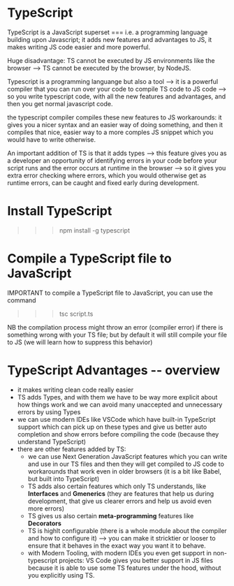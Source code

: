 # TypeScript

TypeScript is a JavaScript superset === i.e. a programming language building upon Javascript; it adds new features and advantages to JS, it makes writing JS code easier and more powerful.

Huge disadvantage: TS cannot be executed by JS environments like the browser --> TS cannot be executed by the browser, by NodeJS.

Typescript is a programming languange but also a tool --> it is a powerful compiler that you can run over your code to compile TS code to JS code --> so you write typescript code, with all the new features and advantages, and then you get normal javascript code.

the typescript compiler compiles these new features to JS workarounds: it gives you a nicer syntax and an easier way of doing something, and then it compiles that nice, easier way to a more comples JS snippet which you would have to write otherwise.

An important addition of TS is that it adds types --> this feature gives you as a developer an opportunity of identifying errors in your code before your script runs and the error occurs at runtime in the browser --> so it gives you extra error checking where errors, which you would otherwise get as runtime errors, can be caught and fixed early during development.

# Install TypeScript
>>> npm install -g typescript

# Compile a TypeScript file to JavaScript
IMPORTANT to compile a TypeScript file to JavaScript, you can use the command
>>> tsc script.ts

NB the compilation process might throw an error (compiler error) if there is something wrong with your TS file; but by default it will still compile your file to JS (we will learn how to suppress this behavior)

# TypeScript Advantages -- overview
- it makes writing clean code really easier
- TS adds Types, and with them we have to be way more explicit about how things work and we can avoid many unaccepted and unnecessary errors by using Types
- we can use modern IDEs like VSCode which have built-in TypeScript support which can pick up on these types and give us better auto completion and show errors before compiling the code (because they understand TypeScript)
- there are other features added by TS:
  - we can use Next Generation JavaScript features which you can write and use in our TS files and then they will get compiled to JS code to workarounds that work even in older browsers (it is a bit like Babel, but built into TypeScript)
  - TS adds also certain features which only TS understands, like **Interfaces** and **Gmenerics** (they are features that help us during development, that give us clearer errors and help us avoid even more errors)
  - TS gives us also certain **meta-programming** features like **Decorators**
  - TS is highlt configurable (there is a whole module about the compiler and how to configure it) --> you can make it stricktier or looser to ensure that it behaves in the exact way you want it to behave.
  - with Modern Tooling, with modern IDEs you even get support in non-typescript projects: VS Code gives you better support in JS files because it is able to use some TS features under the hood, without you explicitly using TS.
